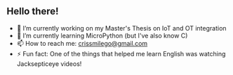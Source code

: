 ## Hello there!

- 🔭 I’m currently working on my Master's Thesis on IoT and OT integration
- 🌱 I’m currently learning MicroPython (but I've also know C)
- 📫 How to reach me: crissmilego@gmail.com
- ⚡ Fun fact: One of the things that helped me learn English was watching Jacksepticeye videos!

<!--
**crismide/crismide** is a ✨ _special_ ✨ repository because its `README.md` (this file) appears on your GitHub profile.

Here are some ideas to get you started:

- 🔭 I’m currently working on ...
- 🌱 I’m currently learning ...
- 👯 I’m looking to collaborate on ...
- 🤔 I’m looking for help with ...
- 💬 Ask me about ...
- 📫 How to reach me: ...
- 😄 Pronouns: ...
- ⚡ Fun fact: ...
-->

